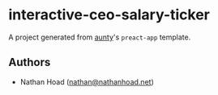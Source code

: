 # interactive-ceo-salary-ticker

A project generated from [aunty](https://github.com/abcnews/aunty)'s `preact-app` template.

## Authors

- Nathan Hoad ([nathan@nathanhoad.net](mailto:nathan@nathanhoad.net))
